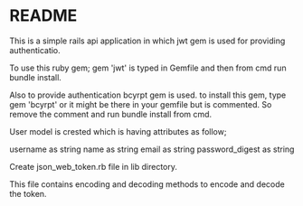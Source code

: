 # README

This is a simple rails api application in which jwt gem is used for providing authenticatio.

To use this ruby gem;
gem 'jwt' is typed in Gemfile and then from cmd run bundle install.

Also to provide authentication bcyrpt gem is used.
to install this gem, type
gem 'bcyrpt' or it might be there in your gemfile but is commented. So remove the comment and run bundle install from cmd.

User model is crested which is having attributes as follow;

username as string
name as string
email as string
password_digest as string

Create json_web_token.rb file in lib directory.

This file contains encoding and decoding methods to encode and decode the token.
